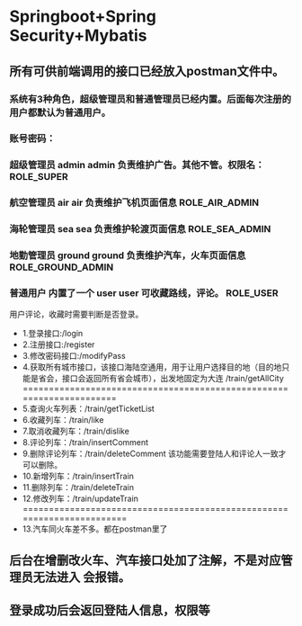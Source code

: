# Springboot+Spring Security+Mybatis
## 所有可供前端调用的接口已经放入postman文件中。
### 系统有3种角色，超级管理员和普通管理员已经内置。后面每次注册的用户都默认为普通用户。
### 账号密码： 
### 超级管理员 admin admin 负责维护广告。其他不管。权限名：ROLE_SUPER
### 航空管理员 air air 负责维护飞机页面信息    ROLE_AIR_ADMIN
### 海轮管理员 sea sea 负责维护轮渡页面信息    ROLE_SEA_ADMIN
### 地勤管理员 ground ground 负责维护汽车，火车页面信息   ROLE_GROUND_ADMIN
### 普通用户 内置了一个 user user 可收藏路线，评论。  ROLE_USER
用户评论，收藏时需要判断是否登录。
* 1.登录接口:/login
* 2.注册接口:/register
* 3.修改密码接口:/modifyPass
* 4.获取所有城市接口，该接口海陆空通用，用于让用户选择目的地（目的地只能是省会，接口会返回所有省会城市），出发地固定为大连 /train/getAllCity
=====================================================================
* 5.查询火车列表：/train/getTicketList
* 6.收藏列车：/train/like
* 7.取消收藏列车：/train/dislike
* 8.评论列车：/train/insertComment
* 9.删除评论列车：/train/deleteComment  该功能需要登陆人和评论人一致才可以删除。
* 10.新增列车：/train/insertTrain 
* 11.删除列车：/train/deleteTrain
* 12.修改列车：/train/updateTrain
=======================================================================
* 13.汽车同火车差不多。都在postman里了

## 后台在增删改火车、汽车接口处加了注解，不是对应管理员无法进入 会报错。
## 登录成功后会返回登陆人信息，权限等
